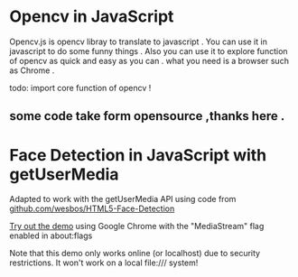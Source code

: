 # Opencv  in JavaScript 

Opencv.js is  opencv libray to translate to javascript .
You can use it in javascript to do some funny things .
Also you can use it  to explore function of opencv 
as quick and easy as you can .
what you need is a browser such as Chrome .

todo: 
	import core function of opencv !
	
	
some code take form opensource ,thanks here .
----------------------------------------------
# Face Detection in JavaScript with getUserMedia

Adapted to work with the getUserMedia API using code from [github.com/wesbos/HTML5-Face-Detection](https://github.com/wesbos/HTML5-Face-Detection)

[Try out the demo](http://neave.github.com/face-detection/) using Google Chrome with the "MediaStream" flag enabled in about:flags

Note that this demo only works online (or localhost) due to security restrictions. It won't work on a local file:/// system!